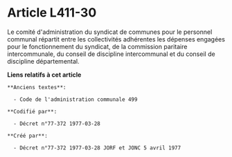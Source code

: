 # Article L411-30

Le comité d'administration du syndicat de communes pour le personnel communal répartit entre les collectivités adhérentes les
dépenses engagées pour le fonctionnement du syndicat, de la commission paritaire intercommunale, du conseil de discipline
intercommunal et du conseil de discipline départemental.

**Liens relatifs à cet article**

	**Anciens textes**:

	  - Code de l'administration communale 499

	**Codifié par**:

	  - Décret n°77-372 1977-03-28

	**Créé par**:

	  - Décret n°77-372 1977-03-28 JORF et JONC 5 avril 1977
